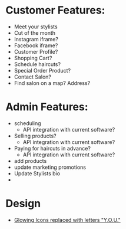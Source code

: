 # Customer Features:

- Meet your stylists
- Cut of the month
- Instagram iframe?
- Facebook iframe?
- Customer Profile?
- Shopping Cart?
- Schedule haircuts?
- Special Order Product?
- Contact Salon?
- Find salon on a map? Address?

# Admin Features:

- scheduling
  - API integration with current software?
- Selling products?
  - API integration with current software?
- Paying for haircuts in advance?
  - API integration with current software?
- add products
- update marketing promotions
- Update Stylists bio
-

# Design

- [Glowing Icons replaced with letters "Y.O.U."]("https://codepen.io/Krishnaa_Gupta/pen/MWoRqmr")
